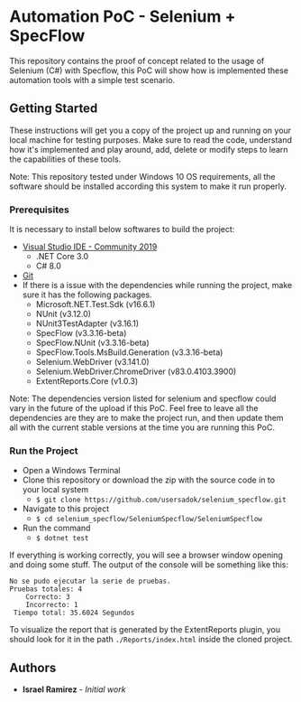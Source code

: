 # Automation PoC - Selenium + SpecFlow

This repository contains the proof of concept related to the usage of Selenium (C#) with Specflow, this PoC will show how is implemented these automation tools with a simple test scenario.

## Getting Started

These instructions will get you a copy of the project up and running on your local machine for testing purposes. Make sure to read the code, understand how it's implemented and play around, add, delete or modify steps to learn the capabilities of these tools. 

Note: This repository tested under Windows 10 OS requirements, all the software should be installed according this system to make it run properly.

### Prerequisites

It is necessary to install below softwares to build the project:

- [Visual Studio IDE -	Community 2019](https://visualstudio.microsoft.com/)
	- .NET Core 3.0
	- C# 8.0
- [Git](https://git-scm.com/downloads)
- If there is a issue with the dependencies while running the project, make sure it has the following packages.
	- Microsoft.NET.Test.Sdk (v16.6.1)
	- NUnit (v3.12.0)
	- NUnit3TestAdapter (v3.16.1)
	- SpecFlow (v3.3.16-beta)
	- SpecFlow.NUnit (v3.3.16-beta)
	- SpecFlow.Tools.MsBuild.Generation (v3.3.16-beta)
	- Selenium.WebDriver (v3.141.0)
	- Selenium.WebDriver.ChromeDriver (v83.0.4103.3900)
	- ExtentReports.Core (v1.0.3)

Note: The dependencies version listed for selenium and specflow could vary in the future of the upload if this PoC. Feel free to leave all the dependencies are they are to make the project run, and then update them all with the current stable versions at the time you are running this PoC.

### Run the Project
- Open a Windows Terminal
- Clone this repository or download the zip with the source code in to your local system
	- `$ git clone https://github.com/usersadok/selenium_specflow.git`
- Navigate to this project
	- `$ cd selenium_specflow/SeleniumSpecflow/SeleniumSpecflow`
- Run the command
	- `$ dotnet test`

If everything is working correctly, you will see a browser window opening and doing some stuff. The output of the console will be something like this:
```
No se pudo ejecutar la serie de pruebas.
Pruebas totales: 4
	Correcto: 3
	Incorrecto: 1
 Tiempo total: 35.6024 Segundos
```

To visualize the report that is generated by the ExtentReports plugin, you should look for it in the path `./Reports/index.html` inside the cloned project.

## Authors
* **Israel Ramirez** - *Initial work*
